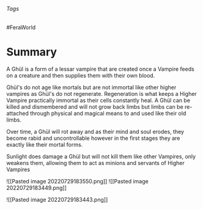 ###### Tags

#FeraWorld

# Summary

A Ghül is a form of a lessar vampire that are created once a Vampire feeds on a creature and then supplies them with their own blood. 

Ghül's do not age like mortals but are not immortal like other higher vampires as Ghül's do not regenerate. Regeneration is what keeps a Higher Vampire practically immortal as their cells constantly heal. A Ghül can be killed and dismembered and will not grow back limbs but limbs can be re-attached through physical and magical means to and used like their old limbs.

Over time, a Ghül will rot away and as their mind and soul erodes, they become rabid and uncontrollable however in the first stages they are exactly like their mortal forms.

Sunlight does damage a Ghül but will not kill them like other Vampires, only weakens them, allowing them to act as minions and servants of Higher Vampires


![[Pasted image 20220729183550.png]]
![[Pasted image 20220729183449.png]]



![[Pasted image 20220729183443.png]]